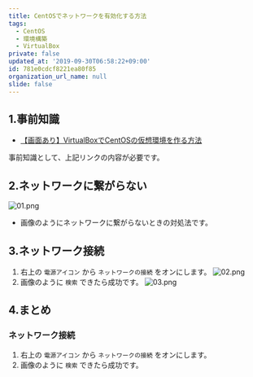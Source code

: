 ```yaml
---
title: CentOSでネットワークを有効化する方法
tags:
  - CentOS
  - 環境構築
  - VirtualBox
private: false
updated_at: '2019-09-30T06:58:22+09:00'
id: 781e0cdcf8221ea80f85
organization_url_name: null
slide: false
---
```

## 1.事前知識
- [【画面あり】VirtualBoxでCentOSの仮想環境を作る方法](https://qiita.com/ryome/items/e55caf5bed345f95451d)

事前知識として、上記リンクの内容が必要です。

## 2.ネットワークに繋がらない

![01.png](https://qiita-image-store.s3.ap-northeast-1.amazonaws.com/0/449867/94f524ef-60d9-5a59-ce8c-df95f2eefdde.png)

- 画像のようにネットワークに繋がらないときの対処法です。

## 3.ネットワーク接続

1. 右上の `電源アイコン` から `ネットワークの接続` をオンにします。
![02.png](https://qiita-image-store.s3.ap-northeast-1.amazonaws.com/0/449867/82ac5ed4-5fad-2731-c409-e659868ab3c0.png)
2. 画像のように `検索` できたら成功です。
![03.png](https://qiita-image-store.s3.ap-northeast-1.amazonaws.com/0/449867/46d7a846-a5ec-efb2-f18a-1af6b846b756.png)


## 4.まとめ
### ネットワーク接続

1. 右上の `電源アイコン` から `ネットワークの接続` をオンにします。
2. 画像のように `検索` できたら成功です。

